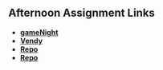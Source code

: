 ## Afternoon Assignment Links

* **[gameNight](https://github.com/WilliamJMcElroy/gameNight)**
* **[Vendy](https://github.com/WilliamJMcElroy/-Vendy)**
* **[Repo](https://github.com/WilliamJMcElroy/<ASSIGNMENT_REPO>)**
* **[Repo](https://github.com/WilliamJMcElroy/<ASSIGNMENT_REPO>)**

